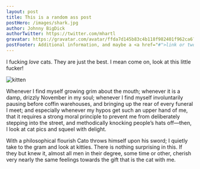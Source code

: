 ```yaml
---
layout: post
title: This is a random ass post
postHero: /images/shark.jpg
author: Johnny BigDick
authorTwitter: https://twitter.com/mhartl
gravatar: https://gravatar.com/avatar/ffda7d145b83c4b118f982401f962ca6?s=150
postFooter: Additional information, and maybe a <a href="#">link or two</a>
---
```


I fucking *love* cats. They are just the best. I mean come on, look at this little fucker!

<img class="pull-left" src="https://placekitten.com/g/400/200"
     alt="kitten">

Whenever I find myself growing grim about the mouth; whenever it is a damp,
drizzly November in my soul; whenever I find myself involuntarily pausing
before coffin warehouses, and bringing up the rear of every funeral I meet;
and especially whenever my hypos get such an upper hand of me, that it
requires a strong moral principle to prevent me from deliberately stepping
into the street, and methodically knocking people’s hats off—then, I
look at cat pics and squeel with delight. 

With a philosophical flourish Cato throws himself upon
his sword; I quietly take to the gram and look at kitties. There is nothing surprising in this.
If they but knew it, almost all men in their degree, some time or other,
cherish very nearly the same feelings towards the gift that is the cat with me.